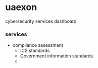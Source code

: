 # uaexon
cybersecurity services dashboard



### services

- compliance assessment
  - ICS standards
  - Government information standards
  - 
